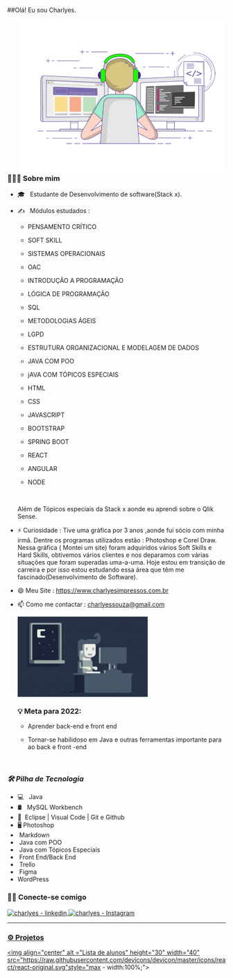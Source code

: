 ##Olá! Eu sou Charlyes.

<img align="right" alt="GIF" src="https://raw.githubusercontent.com/devSouvik/devSouvik/master/gif3.gif" width="475"/>

###  👨🏻‍💻 Sobre mim 
- 🎓   Estudante de Desenvolvimento de software(Stack x).


- ✍️   Módulos  estudados  :

  - PENSAMENTO CRÍTICO

  - SOFT SKILL

  - SISTEMAS OPERACIONAIS

  - OAC

  - INTRODUÇÃO A PROGRAMAÇÃO

  - LÓGICA DE PROGRAMAÇÃO

  - SQL

  - METODOLOGIAS ÁGEIS

  - LGPD

  - ESTRUTURA ORGANIZACIONAL E MODELAGEM DE DADOS

  - JAVA COM POO

  - jAVA COM TÓPICOS ESPECIAIS

  - HTML

  - CSS

  - JAVASCRIPT

  - BOOTSTRAP

  - SPRING BOOT

  - REACT

  - ANGULAR

  - NODE

    ​

  Além de Tópicos especiais da Stack x aonde eu aprendi sobre o Qlik Sense. 

- ⚡ Curiosidade : Tive uma gráfica por 3 anos ,aonde fui sócio com minha irmã. Dentre os programas utilizados estão : Photoshop e Corel Draw. Nessa gráfica ( Montei um site) foram adquiridos vários Soft Skills e Hard  Skills, obtivemos vários clientes e nos deparamos com várias situações que foram superadas uma-a-uma. Hoje estou  em transição de carreira e por isso estou estudando essa área que têm me fascinado(Desenvolvimento de Software). 

- 😄 Meu Site : https://www.charlyesimpressos.com.br

- 📫 Como me contactar : charlyessouza@gmail.com

  <img alt="Night Coding" src="https://raw.githubusercontent.com/AVS1508/AVS1508/master/assets/Night-Coding.gif" align="center"/>

  ### 💡 Meta para 2022:

  - Aprender back-end e front end
  - Tornar-se habilidoso em Java e outras ferramentas importante para ao back e front -end

    ​

### **_🛠 Pilha de Tecnologia_**

- 💻   Java 
- 🛢   MySQL Workbench
- 🔧  Eclipse | Visual Code | Git e Github
- 🖥  Photoshop 
- ​     Markdown
- ​     Java com POO
- ​    Java com Tópicos Especiais
- ​    Front End/Back End
- ​    Trello
- ​     Figma
- WordPress


### 🤝🏻 Conecte-se comigo

<a href="https://www.linkedin.com/in/charlyes-rodrigues/" target =" _blank">
<img align="center" alt ="charlyes - linkedin" height="30" width="40" src="https://cdn.jsdelivr.net/gh/devicons/devicon/icons/linkedin/linkedin-original.svg"style="max - width:100%;"><a href="https://www.instagram.com/charlyes_rodrigues" target =" _blank">
<img align="center" alt ="charlyes - Instagram " height="30" width="40" src="https://upload.wikimedia.org/wikipedia/commons/a/a5/Instagram_icon.png"style="max - width:100%;">





------



### ⚙️ Projetos

 <a href="https://github.com/CharlyesRodrigues/Primeiro-Projeto-React" target =" _blank"><img align="center" alt ="Lista de alunos" height="30" width="40" src="https://raw.githubusercontent.com/devicons/devicon/master/icons/react/react-original.svg"style="max - width:100%;">

</a>



